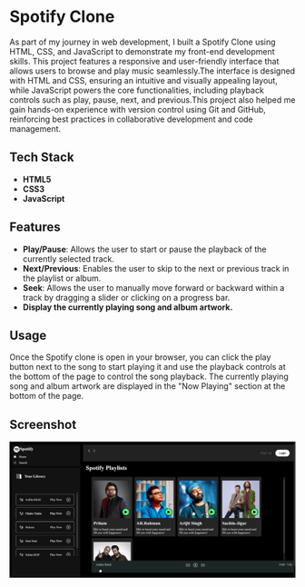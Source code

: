 # Spotify Clone

As part of my journey in web development, I built a Spotify Clone using HTML, CSS, and JavaScript to demonstrate my front-end development skills. This project features a responsive and user-friendly interface that allows users to browse and play music seamlessly.The interface is designed with HTML and CSS, ensuring an intuitive and visually appealing layout, while JavaScript powers the core functionalities, including playback controls such as play, pause, next, and previous.This project also helped me gain hands-on experience with version control using Git and GitHub, reinforcing best practices in collaborative development and code management.

## Tech Stack
- **HTML5**
- **CSS3**
- **JavaScript**

## Features
- **Play/Pause**: Allows the user to start or pause the playback of the currently selected track.
- **Next/Previous**: Enables the user to skip to the next or previous track in the playlist or album.
- **Seek**: Allows the user to manually move forward or backward within a track by dragging a slider or clicking on a progress bar.
- **Display the currently playing song and album artwork.**

## Usage
Once the Spotify clone is open in your browser, you can click the play button next to the song to start playing it and use the playback controls at the bottom of the page to control the song playback. The currently playing song and album artwork are displayed in the "Now Playing" section at the bottom of the page.

## Screenshot
![Spotify Clone Screenshot](Screenshot_spotify.png)

